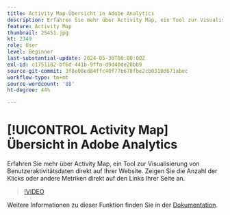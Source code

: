 ```yaml
---
title: Activity Map-Übersicht in Adobe Analytics
description: Erfahren Sie mehr über Activity Map, ein Tool zur Visualisierung von Benutzeraktivitätsdaten direkt auf Ihrer Website. Zeigen Sie die Anzahl der Klicks oder andere Metriken direkt auf den Links Ihrer Seite an.
feature: Activity Map
thumbnail: 25451.jpg
kt: 2349
role: User
level: Beginner
last-substantial-update: 2024-05-30T00:00:00Z
exl-id: c1751182-bf6d-441b-9ffa-d9d40de20bb9
source-git-commit: 3f8e08ed84ffc40f77b678fbe2cb0310d671abec
workflow-type: tm+mt
source-wordcount: '88'
ht-degree: 44%

---
```


# [!UICONTROL Activity Map] Übersicht in Adobe Analytics

Erfahren Sie mehr über Activity Map, ein Tool zur Visualisierung von Benutzeraktivitätsdaten direkt auf Ihrer Website. Zeigen Sie die Anzahl der Klicks oder andere Metriken direkt auf den Links Ihrer Seite an.

>[!VIDEO](https://video.tv.adobe.com/v/25451/?quality=12&learn=on)

Weitere Informationen zu dieser Funktion finden Sie in der [Dokumentation](https://experienceleague.adobe.com/en/docs/analytics/analyze/activity-map/activity-map).

